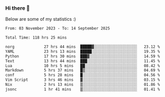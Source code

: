 ### Hi there 👋
Below are some of my statistics :)

<!--START_SECTION:waka-->

```txt
From: 03 November 2023 - To: 14 September 2025

Total Time: 118 hrs 25 mins

norg             27 hrs 44 mins  █████▓░░░░░░░░░░░░░░░░░░░   23.12 %
YAML             23 hrs 13 mins  █████░░░░░░░░░░░░░░░░░░░░   19.35 %
Python           17 hrs 30 mins  ███▓░░░░░░░░░░░░░░░░░░░░░   14.59 %
Text             13 hrs 44 mins  ███░░░░░░░░░░░░░░░░░░░░░░   11.45 %
Lua              10 hrs 5 mins   ██░░░░░░░░░░░░░░░░░░░░░░░   08.42 %
Markdown         5 hrs 37 mins   █▒░░░░░░░░░░░░░░░░░░░░░░░   04.69 %
conf             5 hrs 28 mins   █░░░░░░░░░░░░░░░░░░░░░░░░   04.56 %
Vim Script       3 hrs 46 mins   ▓░░░░░░░░░░░░░░░░░░░░░░░░   03.15 %
Nix              2 hrs 13 mins   ▒░░░░░░░░░░░░░░░░░░░░░░░░   01.86 %
jsonc            1 hr 41 mins    ▒░░░░░░░░░░░░░░░░░░░░░░░░   01.41 %
```

<!--END_SECTION:waka-->

<!--
**KlapenHz/KlapenHz** is a ✨ _special_ ✨ repository because its `README.md` (this file) appears on your GitHub profile.

Here are some ideas to get you started:

- 🔭 I’m currently working on ...
- 🌱 I’m currently learning ...
- 👯 I’m looking to collaborate on ...
- 🤔 I’m looking for help with ...
- 💬 Ask me about ...
- 📫 How to reach me: ...
- 😄 Pronouns: ...
- ⚡ Fun fact: ...
-->
